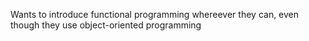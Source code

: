 Wants to introduce functional programming whereever they can, even though they use object-oriented programming